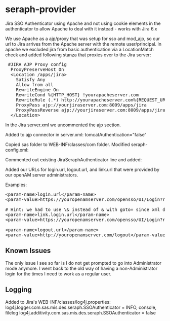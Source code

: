 seraph-provider
===============

Jira SSO Authenticator using Apache and not using cookie elements in the authenticator to allow Apache to deal with it instead - works with Jira 6.x 

We use Apache as a ajp/proxy that was setup for sso and mod_ajp, so our url to Jira arrives from the Apache server with the remote user/principal.  In apache we excluded jira from basic authentication via a LocationMatch check and added following stanza that proxies over to the Jira server:

<pre>
 #JIRA AJP Proxy config
  ProxyPreserveHost On
  &lt;Location /apps/jira&gt;
    Satisfy Any
    Allow from all
    RewriteEngine On
    RewriteCond %{HTTP_HOST} !yourapacheserver.com
    RewriteRule (.*) http://yourapacheserver.com%{REQUEST_URI} [R=307]
    ProxyPass ajp://yourjiraserver.com:8009/apps/jira                   # in server.xml we set path="/apps/jira"
    ProxyPassReverse ajp://yourjiraserver.com:8009/apps/jira
  &lt;/Location&gt;
</pre>

In the Jira server.xml we uncommented the ajp section.  

Added to ajp connector in server.xml: 
 tomcatAuthentication="false"
 
 Copied sas folder to WEB-INF/classes/com folder.
 Modified seraph-config.xml:
 
 Commented out existing JiraSeraphAuthenticator line and added:
 
 <authenticator class="com.sas.mis.des.seraph.SSOAuthenticator"/>
Added our URLs for login.url, logout.url, and link.url that were provided by our openAM server administrators.

Examples:

<pre>
&lt;param-name&gt;login.url&lt;/param-name&gt;
&lt;param-value&gt;https://youropenamserver.com/opensso/UI/Login?realm=/sww&amp;goto=${originalurl};&lt;/param-value&gt;

# Hint: we had to use \&amp; instead of & with goto= since xml does not like ampersands...
&lt;param-name&gt;link.login.url&lt;/param-name&gt;
&lt;param-value&gt;https://youropenamserver.com/opensso/UI/Login?realm=/sww&amp;goto=${originalurl};&lt;/param-value&gt;

&lt;param-name&gt;logout.url&lt;/param-name&gt;
&lt;param-value&gt;http://youropenamserver.com/logout&lt;/param-value&gt;
</pre>

<h2>Known Issues</h2>
The only issue I see so far is I do not get prompted to go into Administrator mode anymore. I went back to the old way of having a
non-Administrator login for the times I need to work as a regular user.

<h2>Logging</h2>Added to Jira's WEB-INF/classes/log4j.properties: log4j.logger.com.sas.mis.des.seraph.SSOAuthenticator = INFO, console, filelog log4j.additivity.com.sas.mis.des.seraph.SSOAuthenticator = false

